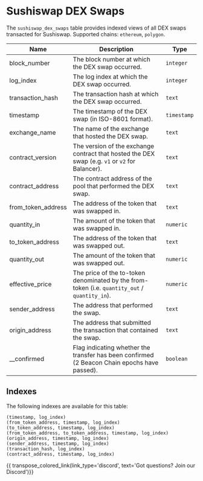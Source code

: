 
# Sushiswap DEX Swaps

The `sushiswap_dex_swaps` table provides indexed views of all DEX swaps transacted for Sushiswap.
Supported chains: `ethereum`, `polygon`.

| Name                | Description                                                                 | Type        |
| --------- | --------- | --------------------------------------------------------------------------- |
| block_number | The block number at which the DEX swap occurred. | `integer` |
| log_index | The log index at which the DEX swap occurred. | `integer` |
| transaction_hash | The transaction hash at which the DEX swap occurred. | `text` |
| timestamp | The timestamp of the DEX swap (in ISO-8601 format). | `timestamp` |
| exchange_name | The name of the exchange that hosted the DEX swap. | `text` |
| contract_version | The version of the exchange contract that hosted the DEX swap (e.g. `v1` or `v2` for Balancer). | `text` |
| contract_address | The contract address of the pool that performed the DEX swap. | `text` |
| from_token_address | The address of the token that was swapped in. | `text` |
| quantity_in | The amount of the token that was swapped in. | `numeric` |
| to_token_address | The address of the token that was swapped out. | `text` |
| quantity_out | The amount of the token that was swapped out. | `numeric` |
| effective_price | The price of the to-token denominated by the from-token (i.e. `quantity_out` / `quantity_in`). | `numeric` |
| sender_address | The address that performed the swap. | `text` |
| origin_address | The address that submitted the transaction that contained the swap. | `text` |
| __confirmed | Flag indicating whether the transfer has been confirmed (2 Beacon Chain epochs have passed). | `boolean` |

## Indexes
The following indexes are available for this table:

```
(timestamp, log_index)
(from_token_address, timestamp, log_index)
(to_token_address, timestamp, log_index)
(from_token_address, to_token_address, timestamp, log_index)
(origin_address, timestamp, log_index)
(sender_address, timestamp, log_index)
(transaction_hash, log_index)
(contract_address, timestamp, log_index)
```

{{ transpose_colored_link(link_type='discord', text='Got questions?  Join our Discord')}}

